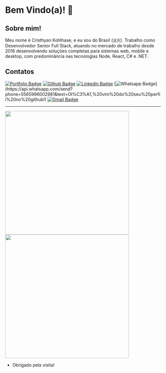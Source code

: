 # Bem Vindo(a)! 👋
 
## Sobre mim!
 
Meu nome é Cristhyan Kohlhase, e eu sou do Brasil (🇧🇷). Trabalho como Desenvolvedor Senior Full Stack, atuando no mercado de trabalho desde 2016 desenvolvendo soluções completas para sistemas web, mobile e desktop, com predominância nas tecnologias Node, React, C# e .NET.
 

 
## Contatos
[![Portfolio Badge](https://img.shields.io/badge/-Portif%C3%B3lio-ed5a40?style=flat&logo=AMP&logoColor=white&link=https://cristhyan-ko.io)](https://cristhyan-ko.io)
[![Github Badge](https://img.shields.io/badge/-Github-000?style=flat&logo=Github&logoColor=white&link=https://github.com/CristhyanKo)](https://github.com/CristhyanKo)
[![Linkedin Badge](https://img.shields.io/badge/-LinkedIn-blue?style=flat&logo=Linkedin&logoColor=white&link=https://www.linkedin.com/in/cristhyan-kohlhase/)](https://www.linkedin.com/in/cristhyan-kohlhase/)
[![Whatsapp Badge](https://img.shields.io/badge/-Whatsapp-4CA143?style=flat&labelColor=4CA143&logo=whatsapp&logoColor=white&link=https://api.whatsapp.com/send?phone=5565996002981&text=Ol%C3%A1,%20vim%20do%20seu%20perfil%20no%20github!)](https://api.whatsapp.com/send?phone=5565996002981&text=Ol%C3%A1,%20vim%20do%20seu%20perfil%20no%20github!)
[![Gmail Badge](https://img.shields.io/badge/-Outlook-006EBD?style=flat&logo=microsoft-outlook&logoColor=white&link=mailto:cristhyan.ko@outlook.com)](mailto:cristhyan.ko@outlook.com)

____


<img width="400" src="https://github-readme-stats.vercel.app/api?username=cristhyanko&theme=dark&show_icons=true&count_private=true">
<img width="400" src="https://github-readme-stats.vercel.app/api/top-langs/?username=cristhyanko&theme=dark&show_icons=true&count_private=true">

- Obrigado pela visita!


